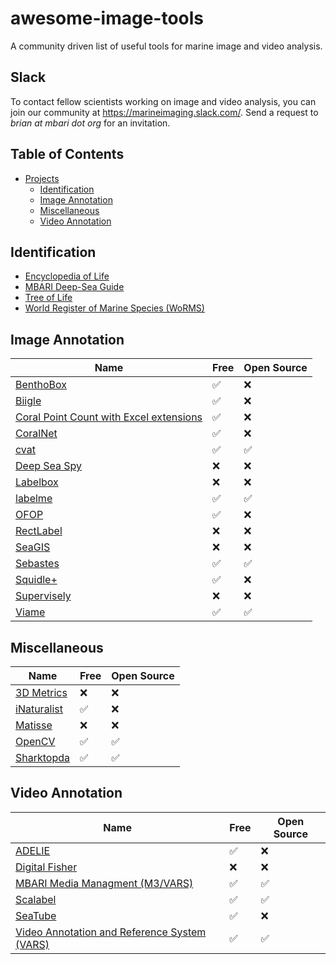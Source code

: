 # awesome-image-tools
A community driven list of useful tools for marine image and video analysis.

## Slack

To contact fellow scientists working on image and video analysis, you can join our community at <https://marineimaging.slack.com/>. Send a request to _brian at mbari dot org_ for an invitation.

## Table of Contents

- [Projects](#projects)
  - [Identification](#identification)
  - [Image Annotation](#image-annotation)
  - [Miscellaneous](#miscellaneous)
  - [Video Annotation](#video-annotation)
  
## Identification

- [Encyclopedia of Life](https://eol.org/)
- [MBARI Deep-Sea Guide](http://dsg.mbari.org)
- [Tree of Life](http://tolweb.org)
- [World Register of Marine Species (WoRMS)](http://www.marinespecies.org/)

  
## Image Annotation

| Name | Free | Open Source |
| -- | -- | --|
| [BenthoBox](https://benthobox.com) | ✅ | ❌ |
| [Biigle](https://www.biigle.de/) | ✅ | ❌ |
| [Coral Point Count with Excel extensions](https://cnso.nova.edu/cpce/index.html) | ✅ | ❌ |
| [CoralNet](https://coralnet.ucsd.edu/) | ✅ | ❌ |
| [cvat](https://github.com/opencv/cvat) | ✅ | ✅ |
| [Deep Sea Spy](https://www.deepseaspy.com) | ❌ | ❌ |
| [Labelbox](https://labelbox.com/) | ❌ | ❌ |
| [labelme](https://github.com/wkentaro/labelme) | ✅ | ✅ |
| [OFOP](http://www.ofop-by-sams.eu/) | ✅ | ❌ |
| [RectLabel](https://rectlabel.com/) | ❌ | ❌ |
| [SeaGIS](https://www.seagis.com.au/) | ❌ | ❌ |
| [Sebastes](https://repository.library.noaa.gov/view/noaa/11999/noaa_11999_DS1.pdf?) | ✅ | ✅ |
| [Squidle+](http://squidle.org/) | ✅ | ❌ |
| [Supervisely](https://supervise.ly/) | ❌ | ❌ |
| [Viame](http://www.viametoolkit.org/) | ✅ | ✅ |


## Miscellaneous

| Name | Free | Open Source |
| -- | -- | --|
| [3D Metrics](https://3d-metrics.com/) | ❌ | ❌ |
| [iNaturalist](https://www.inaturalist.org/) | ✅ | ❌ |
| [Matisse](https://www.eso.org/sci/facilities/develop/instruments/matisse.html) | ❌ | ❌ |
| [OpenCV](https://opencv.org/) | ✅ | ✅ |
| [Sharktopda](https://github.com/mbari-media-management/Sharktopoda) | ✅ | ✅ |


## Video Annotation

| Name | Free | Open Source |
| -- | -- | --|
| [ADELIE](https://www.flotteoceanographique.fr/La-Flotte/Logiciels-embarques/ADELIE) | ✅ | ❌ |
| [Digital Fisher](https://www.oceannetworks.ca/learning/get-involved/citizen-science/digital-fishers) | ❌ | ❌ |
| [MBARI Media Managment (M3/VARS)](https://mbari-media-management.github.io/) | ✅ | ✅ |
| [Scalabel](https://www.scalabel.ai/) | ✅ | ✅ |
| [SeaTube](http://dmas.uvic.ca/SeaTube) | ✅ | ❌ |
| [Video Annotation and Reference System (VARS)](https://hohonuuli.github.io/vars/) | ✅ | ✅ |

